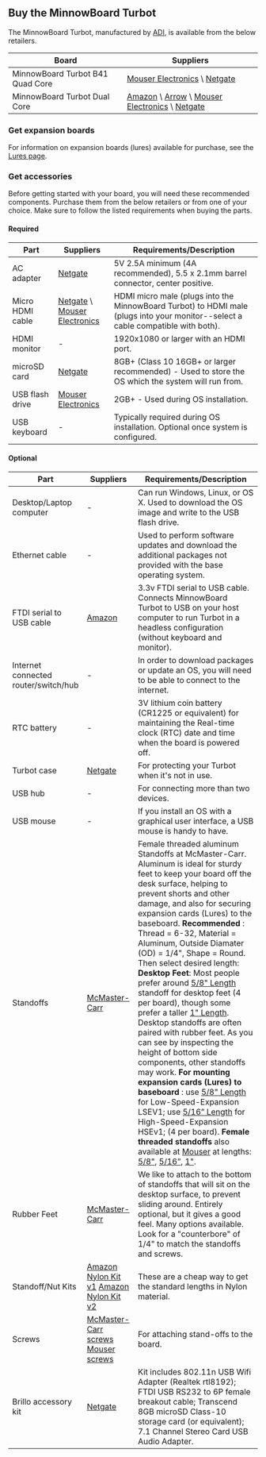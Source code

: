 ## Buy the MinnowBoard Turbot

The MinnowBoard Turbot, manufactured by [ADI](http://www.adiengineering.com/product-categories/minnowboard/), is available from the below retailers.

|**Board** | **Suppliers** |
|----|----|
|MinnowBoard Turbot B41 Quad Core       | [Mouser Electronics](http://www.mouser.com/ProductDetail/ADI-Engineering/MBT-4220/?qs=%2fha2pyFadui64n%252b8IleJOqyIjBvJMFFBzDnmapi7xYeg1DoHKlPITEK43C3ScpiSDR5eKSHt9n0%3d) \ [Netgate](http://store.netgate.com/Turbot4.aspx)  |
|MinnowBoard Turbot Dual Core          | [Amazon](https://www.amazon.com/MinnowBoard-Turbot-Dual-Core-Board/dp/B01A04QAW2/ref=sr_1_1?ie=UTF8&qid=1479165174&sr=8-1&keywords=minnowboard) \ [Arrow](https://www.arrow.com/en/products/mbt-2210/adi-engineering) \ [Mouser Electronics](http://www.mouser.com/ProductDetail/ADI-Engineering/MBT-2210/?qs=kWQV1gtkNnfue4gk0ao8Xg%3d%3d) \ [Netgate](https://store.netgate.com/Turbot2.aspx) |

### Get expansion boards

For information on expansion boards (lures) available for purchase, see the [Lures page](lures).

### Get accessories
Before getting started with your board, you will need these recommended components. 
Purchase them from the below retailers or from one of your choice. Make sure to 
follow the listed requirements when buying the parts.

#### Required
|**Part** | **Suppliers** | **Requirements/Description** |
|----|----|----|
| AC adapter | [Netgate](http://store.netgate.com/ACDC-5V-4A-10W-Switching-Adapter-21mm-P2562.aspx) | 5V 2.5A minimum (4A recommended), 5.5 x 2.1mm barrel connector, center positive. |
| Micro HDMI cable | [Netgate](http://store.netgate.com/HDMI-Cable-HDMI-Micro-Connector-male-to-HDMI-Connector-male-Black-6ft-P2094.aspx) \ [Mouser Electronics](http://www.mouser.com/ProductDetail/Adafruit/1322/?qs=sGAEpiMZZMsMyYRRhGMFNuKxzK2wov4wN%2fqXVrG4NVo%3d) | HDMI micro male (plugs into the MinnowBoard Turbot) to HDMI male (plugs into your monitor--select a cable compatible with both). |
| HDMI monitor | - | 1920x1080 or larger with an HDMI port. |
| microSD card | [Netgate](http://store.netgate.com/TS8GUSDU1.aspx) | 8GB+ (Class 10 16GB+ or larger recommended) - Used to store the OS which the system will run from. |
| USB flash drive | [Mouser Electronics](http://www.mouser.com/ProductDetail/SanDisk/SDUFD33-008G/?qs=sGAEpiMZZMvI6uSdB0AenV%252bwNqob6K%2fF20TQlTqnGyE%3d) | 2GB+ - Used during OS installation. |
| USB keyboard | - | Typically required during OS installation. Optional once system is configured. |

#### Optional
|**Part** | **Suppliers** | **Requirements/Description** |
|----|----|----|
| Desktop/Laptop computer | - | Can run Windows, Linux, or OS X. Used to download the OS image and write to the USB flash drive. |
| Ethernet cable | - | Used to perform software updates and download the additional packages not provided with the base operating system. |
| FTDI serial to USB cable | [Amazon](https://www.amazon.com/FTDI-TTL-232R-3V3-SERIAL-CONVERTER-CABLE/dp/B00DDF8TV6/ref=sr_1_10?ie=UTF8&qid=1478709033&sr=8-10&keywords=ftdi+usb+to+ttl ) | 3.3v FTDI serial to USB cable. Connects MinnowBoard Turbot to USB on your host computer to run Turbot in a headless configuration (without keyboard and monitor). |
| Internet connected router/switch/hub | - | In order to download packages or update an OS, you will need to be able to connect to the internet. |
| RTC battery | - | 3V lithium coin battery (CR1225 or equivalent) for maintaining the Real-time clock (RTC) date and time when the board is powered off. | 
| Turbot case | [Netgate](http://store.netgate.com/MBX/Case.aspx) | For protecting your Turbot when it's not in use. |
| USB hub | - | For connecting more than two devices. |
| USB mouse | - | If you install an OS with a graphical user interface, a USB mouse is handy to have. |
| Standoffs | [McMaster-Carr](https://www.mcmaster.com/#female-threaded-round-standoffs/=16lgm1q) | Female threaded aluminum Standoffs at McMaster-Carr. Aluminum is ideal for sturdy feet to keep your board off the desk surface, helping to prevent shorts and other damage, and also for securing expansion cards (Lures) to the baseboard. **Recommended** : Thread = 6-32, Material = Aluminum, Outside Diamater (OD) = 1/4", Shape = Round. Then select desired length: **Desktop Feet**: Most people prefer around [5/8" Length](https://www.mcmaster.com/#93330A446) standoff for desktop feet (4 per board), though some prefer a taller [1" Length](https://www.mcmaster.com/#93330A449).  Desktop standoffs are often paired with rubber feet. As you can see by inspecting the height of bottom side components, other standoffs may work. **For mounting expansion cards (Lures) to baseboard** : use [5/8" Length](https://www.mcmaster.com/#93330A446) for Low-Speed-Expansion LSEV1; use [5/16” Length](https://www.mcmaster.com/#93330a442) for High-Speed-Expansion HSEv1; (4 per board). **Female threaded standoffs** also available at [Mouser](http://www.mouser.com/Electromechanical/Hardware/Standoffs-Spacers/_/N-aictf/) at lengths: [5/8"](http://www.mouser.com/ProductDetail/RAF-Electronic-Hardware/1686-632-AL/?qs=sGAEpiMZZMtrde5aJd3qw0AN1sweODAOXwba0jzYDXA%3d), [5/16”](http://www.mouser.com/ProductDetail/RAF-Electronic-Hardware/2101-632-AL-7/?qs=sGAEpiMZZMtrde5aJd3qw8BUoqM2q3%252bQ0FNZWGpFdIA%3d), [1"](http://www.mouser.com/ProductDetail/RAF-Electronic-Hardware/1692-632-AL/?qs=sGAEpiMZZMtrde5aJd3qw4906qPZKIlyLaZZgp%2ffwe4%3d). |
| Rubber Feet | [McMaster-Carr](https://www.mcmaster.com/#9540k693/=16a7i3d) | We like to attach to the bottom of standoffs that will sit on the desktop surface, to prevent sliding around. Entirely optional, but it gives a good feel. Many options available. Look for a "counterbore" of 1/4" to match the standoffs and screws. |
| Standoff/Nut Kits| [Amazon Nylon Kit v1](https://www.amazon.com/dp/B01EPLH08Y/ref=psdc_16409981_t3_B01I0SORIE?th=1) [Amazon Nylon Kit v2](https://www.amazon.com/180Pcs-M3-Hex-Spacers-Screw-Nut-Standoffs-Quadcopter-Drone-Raspberry/dp/B01I0SORIE/ref=sr_1_1?ie=UTF8&qid=1486673441&sr=8-1&keywords=board+standoffs) | These are a cheap way to get the standard lengths in Nylon material. |
| Screws| [McMaster-Carr screws](https://www.mcmaster.com/#91735a144/=16a7htg) [Mouser screws](http://www.mouser.com/ProductDetail/Keystone-Electronics/9903/?qs=sGAEpiMZZMtFmYSM%2fWUJwjMM2jkmYE8TU%252b6NUFYxuNE%3d) | For attaching stand-offs to the board. |
| Brillo accessory kit | [Netgate](http://store.netgate.com/BrilloKit.aspx) | Kit includes 802.11n USB Wifi Adapter (Realtek rtl8192); FTDI USB RS232 to 6P female breakout cable; Transcend 8GB microSD Class-10 storage card (or equivalent); 7.1 Channel Stereo Card USB Audio Adapter. |



